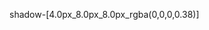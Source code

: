 <template>
  <div>
    <div class="mb-10" v-for="experience in experiences" :key="experience">
      <header class="text-white font-bold text-xl">{{ experience.position }}</header>
      <h2 class="text-white">{{ experience.place }}</h2>
      <h3 class="text-white text-sm mb-2.5">{{ experience.since }}</h3>
      <p>
        {{ experience.content }}
      </p>
      <span class="mt-2 flex flex-row gap-x-2 overflow-auto">
        <!-- <p v-for="language in experience.language" :key="language" class="bg-gray-900 px-2 py-3 text-white rounded-md">{{ language }}</p> -->
        <Icon class="w-6 h-6" v-for="language in experience.languages" :key="language" :name="`${language}`" />
      </span>
    </div>
    <div v-for="exps in all" :key="exps">
      <p>programming tools that I use</p>
      <!-- <p v-for="language in exp.language" :key="language" class="bg-gray-900 px-2 py-3 text-white rounded-md">{{ language }}</p> -->
      <div class="flex flex-nowrap overflow-auto">
        <span class="mx-10 gap-x-2 px-2 py-1 flex items-center" v-for="language in exps.languages" :key="language">
          <Icon class="bg-blue-700 w-6 h-6" v-for="icon in language" :key="icon" :name="`${icon}`" />
          <!-- <p v-for="paragraph in exp.paragraphs" :key="paragraph">{{ paragraph }}</p> -->
        </span>
      </div>
    </div>
  </div>
</template>

<script setup>
  const experiences = ref([
    {
      since: '2021 — Present',
      position: 'Student at vocational school',
      content:
        'Learning about basic concepts, syntax, and logic of programming languages such as PHP, Java, JavaScript, and others. Also learned about how to apply these programming languages to create applications, web and other projects. I hope that by studying at this vocational school, I can develop my potential and interest in the field of programming.',
      languages: ['vscode-icons:file-type-html', 'vscode-icons:file-type-css', 'logos:javascript', 'logos:php', 'logos:laravel', 'logos:java', 'logos:flutter'],
      // language: ['HTML', 'CSS', 'JavaScript', 'PHP', 'Laravel', 'Flutter', 'Java'],
    },
    {
      since: 'Jan — Apr 2023',
      position: 'Internship Frond-End Developer',
      place: 'PT Redbuzz Mediatama',
      content: 'Learned how to properly use several libraries and frameworks such as jQuery Vue, Nuxt, Bootstrap for Front-End developers.',
      languages: ['vscode-icons:file-type-html', 'vscode-icons:file-type-css', 'logos:javascript', 'logos:jquery', 'logos:bootstrap', 'logos:vue', 'logos:nuxt-icon'],
      // language: ['HTML', 'CSS', 'JavaScript', 'Jquery', 'Bootstrap', 'Vue', 'Nuxt'],
    },
  ]);
  const all = ref([
    {
      languages: {
        ['vscode-icons:file-type-html', 'HTML'],
        ['vscode-icons:file-type-css', 'CSS'],
        ['logos:javascript', 'JavaScript'],
        ['logos:bootstrap', 'Bootstrap'],
        ['logos:tailwindcss-icon', 'TailwindCSS'],
        ['logos:vue', 'Vue'],
        ['logos:nuxt-icon', 'Nuxt'],
        ['logos:php', 'PHP'],
        ['logos:laravel', 'Lavavel'],
      },
      // paragraphs: ['HTML', 'CSS', 'Javascript', 'Bootstrap', 'Vue', 'Nuxt', 'PHP', 'Laravel'],
      // language: ['HTML', 'CSS', 'JavaScript', 'Jquery', 'Bootstrap', 'Vue', 'Nuxt'],
    },
  ]);
</script>

shadow-[4.0px_8.0px_8.0px_rgba(0,0,0,0.38)]